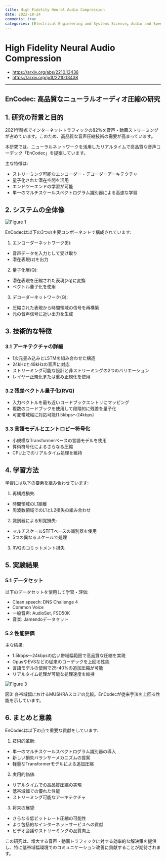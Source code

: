 ```yaml
---
title: High Fidelity Neural Audio Compression
date: 2022-10-24
comments: true
categories: [Electrical Engineering and Systems Science, Audio and Speech Processing, Sound]
---
```


# High Fidelity Neural Audio Compression
- <https://arxiv.org/abs/2210.13438>
- <https://arxiv.org/pdf/2210.13438>

---

## EnCodec: 高品質なニューラルオーディオ圧縮の研究

## 1. 研究の背景と目的

2021年時点でインターネットトラフィックの82%を音声・動画ストリーミングが占めています。このため、高品質な音声圧縮技術の需要が高まっています。

本研究では、ニューラルネットワークを活用したリアルタイムで高品質な音声コーデック「EnCodec」を提案しています。

主な特徴は:
- ストリーミング可能なエンコーダー・デコーダーアーキテクチャ
- 量子化された潜在空間を活用
- エンドツーエンドの学習が可能
- 単一のマルチスケールスペクトログラム識別器による高速な学習

## 2. システムの全体像

![Figure 1](https://github.com/user-attachments/assets/2368a227-a7e2-4e1a-a295-c1bb27d74de5)

EnCodecは以下の3つの主要コンポーネントで構成されています:

1. エンコーダーネットワーク(E):
- 音声データを入力として受け取り
- 潜在表現(z)を出力

2. 量子化層(Q):
- 潜在表現を圧縮された表現(zq)に変換
- ベクトル量子化を使用

3. デコーダーネットワーク(G):
- 圧縮された表現から時間領域の信号を再構築
- 元の音声信号に近い出力を生成

## 3. 技術的な特徴

### 3.1 アーキテクチャの詳細

- 1次元畳み込みとLSTMを組み合わせた構造
- 24kHzと48kHzの音声に対応
- ストリーミング可能な設計と非ストリーミングの2つのバリエーション
- レイヤー正規化または重み正規化を使用

### 3.2 残差ベクトル量子化(RVQ)

- 入力ベクトルを最も近いコードブックエントリにマッピング
- 複数のコードブックを使用して段階的に残差を量子化
- 可変帯域幅に対応可能(1.5kbps〜24kbps)

### 3.3 言語モデルとエントロピー符号化

- 小規模なTransformerベースの言語モデルを使用
- 算術符号化によるさらなる圧縮
- CPU上でのリアルタイム処理を維持

## 4. 学習方法

学習には以下の要素を組み合わせています:

1. 再構成損失:
- 時間領域のL1距離
- 周波数領域でのL1とL2損失の組み合わせ

2. 識別器による知覚損失:
- マルチスケールSTFTベースの識別器を使用
- 5つの異なるスケールで処理

3. RVQのコミットメント損失

## 5. 実験結果

### 5.1 データセット

以下のデータセットを使用して学習・評価:
- Clean speech: DNS Challenge 4
- Common Voice
- 一般音声: AudioSet, FSD50K
- 音楽: Jamendoデータセット

### 5.2 性能評価

主な結果:
- 1.5kbps〜24kbpsの広い帯域幅範囲で高品質な圧縮を実現
- OpusやEVSなどの従来のコーデックを上回る性能
- 言語モデルの使用で25-40%の追加圧縮が可能
- リアルタイム処理が可能な処理速度を維持

![Figure 3](https://github.com/user-attachments/assets/711884b2-fd39-4453-9e90-b59ac12db613)

図3: 各帯域幅におけるMUSHRAスコアの比較。EnCodecが従来手法を上回る性能を示しています。

## 6. まとめと意義

EnCodecは以下の点で重要な貢献をしています:

1. 技術的革新:
- 単一のマルチスケールスペクトログラム識別器の導入
- 新しい損失バランサーメカニズムの提案
- 軽量なTransformerモデルによる追加圧縮

2. 実用的価値:
- リアルタイムでの高品質圧縮の実現
- 低帯域幅での優れた性能
- ストリーミング可能なアーキテクチャ

3. 将来の展望:
- さらなる低ビットレート圧縮の可能性
- より包括的なインターネットサービスへの貢献
- ビデオ会議やストリーミングの品質向上

この研究は、増大する音声・動画トラフィックに対する効率的な解決策を提供し、特に低帯域幅環境でのコミュニケーション改善に貢献することが期待されます。
